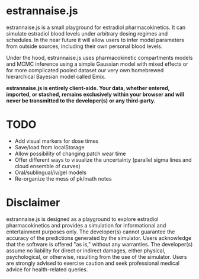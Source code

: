 # estrannaise.js
estrannaise.js is a small playground for estradiol pharmacokinetics. It can simulate estradiol blood levels under arbitrary dosing regimes and schedules. In the near future it will allow users to infer model parameters from outside sources, including their own personal blood levels.

Under the hood, estrannaise.js uses pharmacokinetic compartments models and MCMC inference using a simple Gaussian model with mixed effects or for more complicated pooled dataset our very own homebrewed hierarchical Bayesian model called Emix.

**estrannaise.js is entirely client-side. Your data, whether entered, imported, or stashed, remains exclusively within your browser and will never be transmitted to the developer(s) or any third-party.**

# TODO
- Add visual markers for dose times
- Save/load from localStorage
- Allow possibility of changing patch wear time
- Offer different ways to visualize the uncertainty (parallel sigma lines and cloud ensemble of curves)
- Oral/sublingual/iv/gel models
- Re-organize the mess of pk/math notes

# Disclaimer
estrannaise.js is designed as a playground to explore estradiol pharmacokinetics and provides a simulation for informational and entertainment purposes only. The developer(s) cannot guarantee the accuracy of the predictions generated by the simulator. Users acknowledge that the software is offered "as is," without any warranties. The developer(s) assume no liability for direct or indirect damages, either physical, psychological, or otherwise, resulting from the use of the simulator. Users are strongly advised to exercise caution and seek professional medical advice for health-related queries.